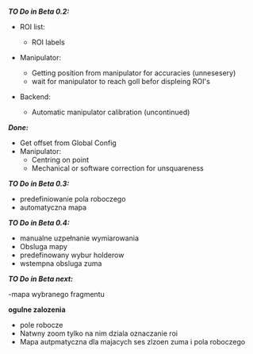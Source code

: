 ***TO Do in Beta 0.2:***
    
- ROI list:
    - ROI labels

- Manipulator:
    - Getting position from manipulator for accuracies (unnesesery)
    - wait for manipulator to reach goll befor displeing ROI's
    
- Backend:
    - Automatic manipulator calibration (uncontinued)


***Done:***

- Get offset from Global Config
- Manipulator:
    - Centring on point
    - Mechanical or software correction for unsquareness

***TO Do in Beta 0.3:***

- predefiniowanie pola roboczego
- automatyczna mapa

***TO Do in Beta 0.4:***

- manualne uzpełnanie wymiarowania
- Obsluga mapy
- predefinowany wybur holderow
- wstempna obsluga zuma


***TO Do in Beta next:***

-mapa wybranego fragmentu


**ogulne zalozenia**

- pole robocze
- Natwny zoom tylko na nim dziala oznaczanie roi
- Mapa autpmatyczna dla majacych ses zlzoen zuma i pola roboczego
